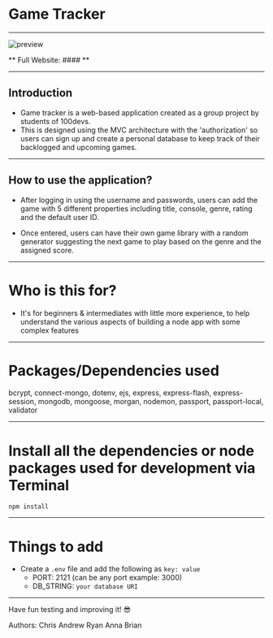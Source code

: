 # Game Tracker

---
![preview](https://user-images.githubusercontent.com/111554660/188451216-36ab6d75-d682-43dd-b764-6da2ed278720.png)

** Full Website: #### **

---
## Introduction
- Game tracker is a web-based application created as a group project by students of 100devs.
- This is designed using the MVC architecture with the 'authorization' so users can sign up and create a personal database to keep track of their backlogged and upcoming games. 

---
## How to use the application? 
- After logging in using the username and passwords, users can add the game with 5 different properties including title, console, genre, rating and the default user ID.

- Once entered, users can have their own game library with a random generator suggesting the next game to play based on the genre and the assigned score.

---
# Who is this for? 

- It's for beginners & intermediates with little more experience, to help understand the various aspects of building a node app with some complex features

---

# Packages/Dependencies used 

bcrypt, connect-mongo, dotenv, ejs, express, express-flash, express-session, mongodb, mongoose, morgan, nodemon, passport, passport-local, validator

---

# Install all the dependencies or node packages used for development via Terminal

`npm install` 

---

# Things to add

- Create a `.env` file and add the following as `key: value` 
  - PORT: 2121 (can be any port example: 3000) 
  - DB_STRING: `your database URI` 
 ---
 
 Have fun testing and improving it! 😎


Authors:
Chris
Andrew
Ryan
Anna
Brian